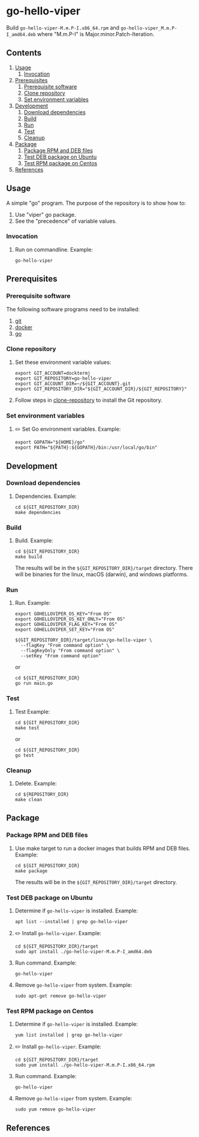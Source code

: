 # go-hello-viper

Build `go-hello-viper-M.m.P-I.x86_64.rpm`
and   `go-hello-viper_M.m.P-I_amd64.deb`
where "M.m.P-I" is Major.minor.Patch-Iteration.

## Contents

1. [Usage](#usage)
    1. [Invocation](#invocation)
1. [Prerequisites](#prerequisites)
    1. [Prerequisite software](#prerequisite-software)
    1. [Clone repository](#clone-repository)
    1. [Set environment variables](#set-environment-variables)
1. [Development](#development)
    1. [Download dependencies](#download-dependencies)
    1. [Build](#build)
    1. [Run](#run)
    1. [Test](#test)
    1. [Cleanup](#cleanup)
1. [Package](#package)
    1. [Package RPM and DEB files](#package-rpm-and-deb-files)
    1. [Test DEB package on Ubuntu](#test-deb-package-on-ubuntu)
    1. [Test RPM package on Centos](#test-rpm-package-on-centos)
1. [References](#references)

## Usage

A simple "go" program.
The purpose of the repository is to show how to:

1. Use "viper" go package.
1. See the "precedence" of variable values.

### Invocation

1. Run on commandline.
   Example:

    ```console
    go-hello-viper
    ```

## Prerequisites

### Prerequisite software

The following software programs need to be installed:

1. [git](https://github.com/docktermj/KnowledgeBase/blob/master/software/git.md#installation)
1. [docker](https://github.com/docktermj/KnowledgeBase/blob/master/software/docker.md#installation)
1. [go](https://github.com/docktermj/KnowledgeBase/blob/master/software/go.md#installation)

### Clone repository

1. Set these environment variable values:

    ```console
    export GIT_ACCOUNT=docktermj
    export GIT_REPOSITORY=go-hello-viper
    export GIT_ACCOUNT_DIR=~/${GIT_ACCOUNT}.git
    export GIT_REPOSITORY_DIR="${GIT_ACCOUNT_DIR}/${GIT_REPOSITORY}"
    ```

1. Follow steps in [clone-repository](https://github.com/docktermj/KnowledgeBase/blob/master/HowTo/clone-repository.md)
   to install the Git repository.

### Set environment variables

1. :pencil2: Set Go environment variables.
   Example:

    ```console
    export GOPATH="${HOME}/go"
    export PATH="${PATH}:${GOPATH}/bin:/usr/local/go/bin"
    ```

## Development

### Download dependencies

1. Dependencies.
   Example:

    ```console
    cd ${GIT_REPOSITORY_DIR}
    make dependencies
    ```

### Build

1. Build.
   Example:

    ```console
    cd ${GIT_REPOSITORY_DIR}
    make build
    ```

   The results will be in the `${GIT_REPOSITORY_DIR}/target` directory.
   There will be binaries for the linux, macOS (darwin), and windows platforms.

### Run

1. Run.
   Example:

    ```console
    export GOHELLOVIPER_OS_KEY="From OS"
    export GOHELLOVIPER_OS_KEY_ONLY="From OS"
    export GOHELLOVIPER_FLAG_KEY="From OS"
    export GOHELLOVIPER_SET_KEY="From OS"

    ${GIT_REPOSITORY_DIR}/target/linux/go-hello-viper \
      --flagKey "From command option" \
      --flagKeyOnly "From command option" \
      --setKey "From command option"
    ```

    or

    ```console
    cd ${GIT_REPOSITORY_DIR}
    go run main.go
    ```

### Test

1. Test
   Example:

    ```console
    cd ${GIT_REPOSITORY_DIR}
    make test
    ```

    or

    ```console
    cd ${GIT_REPOSITORY_DIR}
    go test
    ```

### Cleanup

1. Delete.
   Example:

    ```console
    cd ${REPOSITORY_DIR}
    make clean
    ```

## Package

### Package RPM and DEB files

1. Use make target to run a docker images that builds RPM and DEB files.
   Example:

    ```console
    cd ${GIT_REPOSITORY_DIR}
    make package
    ```

   The results will be in the `${GIT_REPOSITORY_DIR}/target` directory.

### Test DEB package on Ubuntu

1. Determine if `go-hello-viper` is installed.
   Example:

    ```console
    apt list --installed | grep go-hello-viper
    ```

1. :pencil2: Install `go-hello-viper`.
   Example:

    ```console
    cd ${GIT_REPOSITORY_DIR}/target
    sudo apt install ./go-hello-viper-M.m.P-I_amd64.deb
    ```

1. Run command.
   Example:

    ```console
    go-hello-viper
    ```

1. Remove `go-hello-viper` from system.
   Example:

    ```console
    sudo apt-get remove go-hello-viper
    ```

### Test RPM package on Centos

1. Determine if `go-hello-viper` is installed.
   Example:

    ```console
    yum list installed | grep go-hello-viper
    ```

1. :pencil2: Install `go-hello-viper`.
   Example:

    ```console
    cd ${GIT_REPOSITORY_DIR}/target
    sudo yum install ./go-hello-viper-M.m.P-I.x86_64.rpm
    ```

1. Run command.
   Example:

    ```console
    go-hello-viper
    ```

1. Remove `go-hello-viper` from system.
   Example:

    ```console
    sudo yum remove go-hello-viper
    ```

## References
